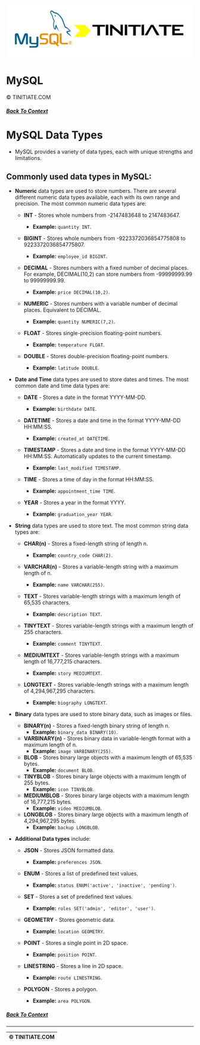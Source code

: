 ![MySQL Tinitiate Image](mysql_tinitiate.png)

# MySQL
&copy; TINITIATE.COM

##### [Back To Context](./README.md)

# MySQL Data Types
* MySQL provides a variety of data types, each with unique strengths and limitations.

## Commonly used data types in MySQL:
* **Numeric** data types are used to store numbers. There are several different numeric data types available, each with its own range and precision. The most common numeric data types are:

    * **INT** - Stores whole numbers from -2147483648 to 2147483647. 
        * **Example:** `quantity INT`.

    * **BIGINT** - Stores whole numbers from -9223372036854775808 to 9223372036854775807. 
        * **Example:** `employee_id BIGINT`.
    * **DECIMAL** - Stores numbers with a fixed number of decimal places. For example, DECIMAL(10,2) can store numbers from -99999999.99 to 99999999.99. 
        * **Example:** `price DECIMAL(10,2)`.
    * **NUMERIC** - Stores numbers with a variable number of decimal places. Equivalent to DECIMAL.
        * **Example:** `quantity NUMERIC(7,2)`.
    * **FLOAT** - Stores single-precision floating-point numbers.
        * **Example:** `temperature FLOAT`.
    * **DOUBLE** - Stores double-precision floating-point numbers.
        * **Example:** `latitude DOUBLE`.

* **Date and Time** data types are used to store dates and times. The most common date and time data types are:
    * **DATE** - Stores a date in the format YYYY-MM-DD. 
        * **Example:** `birthdate DATE`.

    * **DATETIME** - Stores a date and time in the format YYYY-MM-DD HH:MM:SS. 
        * **Example:** `created_at DATETIME`.
    * **TIMESTAMP** - Stores a date and time in the format YYYY-MM-DD HH:MM:SS. Automatically updates to the current timestamp.
        * **Example:** `last_modified TIMESTAMP`.
    * **TIME** - Stores a time of day in the format HH:MM:SS. 
        * **Example:** `appointment_time TIME`.
    * **YEAR** - Stores a year in the format YYYY.
        * **Example:** `graduation_year YEAR`.

* **String** data types are used to store text. The most common string data types are:
    * **CHAR(n)** - Stores a fixed-length string of length n. 
        * **Example:** `country_code CHAR(2)`.

    * **VARCHAR(n)** - Stores a variable-length string with a maximum length of n. 
        * **Example:** `name VARCHAR(255)`.
    * **TEXT** - Stores variable-length strings with a maximum length of 65,535 characters. 
        * **Example:** `description TEXT`.
    * **TINYTEXT** - Stores variable-length strings with a maximum length of 255 characters.
        * **Example:** `comment TINYTEXT`.
    * **MEDIUMTEXT** - Stores variable-length strings with a maximum length of 16,777,215 characters.
        * **Example:** `story MEDIUMTEXT`.
    * **LONGTEXT** - Stores variable-length strings with a maximum length of 4,294,967,295 characters.
        * **Example:** `biography LONGTEXT`.

* **Binary** data types are used to store binary data, such as images or files.
    * **BINARY(n)** - Stores a fixed-length binary string of length n.
        * **Example:** `binary_data BINARY(10)`.
    * **VARBINARY(n)** - Stores binary data in variable-length format with a maximum length of n.
        * **Example:** `image VARBINARY(255)`.
    * **BLOB** - Stores binary large objects with a maximum length of 65,535 bytes.
        * **Example:** `document BLOB`.
    * **TINYBLOB** - Stores binary large objects with a maximum length of 255 bytes.
        * **Example:** `icon TINYBLOB`.
    * **MEDIUMBLOB** - Stores binary large objects with a maximum length of 16,777,215 bytes.
        * **Example:** `video MEDIUMBLOB`.
    * **LONGBLOB** - Stores binary large objects with a maximum length of 4,294,967,295 bytes.
        * **Example:** `backup LONGBLOB`.

* **Additional Data types** include:
    * **JSON** - Stores JSON formatted data. 
        * **Example:** `preferences JSON`.
    
    * **ENUM** - Stores a list of predefined text values.
        * **Example:** `status ENUM('active', 'inactive', 'pending')`.
    * **SET** - Stores a set of predefined text values.
        * **Example:** `roles SET('admin', 'editor', 'user')`.
    * **GEOMETRY** - Stores geometric data.
        * **Example:** `location GEOMETRY`.
    * **POINT** - Stores a single point in 2D space.
        * **Example:** `position POINT`.
    * **LINESTRING** - Stores a line in 2D space.
        * **Example:** `route LINESTRING`.
    * **POLYGON** - Stores a polygon.
        * **Example:** `area POLYGON`.

##### [Back To Context](./README.md)
***
| &copy; TINITIATE.COM |
|----------------------|